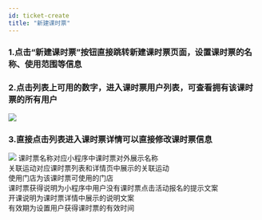 ```yaml
---
id: ticket-create
title: "新建课时票"
---
```

### 1.点击“新建课时票”按钮直接跳转新建课时票页面，设置课时票的名称、使用范围等信息
### 2.点击列表上可用的数字，进入课时票用户列表，可查看拥有该课时票的所有用户
<img src="/img/ticket/ticket-create_1.png" className="normalImg" />

### 3.直接点击列表进入课时票详情可以直接修改课时票信息
<img src="/img/ticket/ticket-create_2.png" className="normalImg" />
课时票名称对应小程序中课时票对外展示名称	<br/>
关联运动对应课时票列表和详情页中展示的关联运动	<br/>
使用门店为该课时票可使用的门店	<br/>
课时票获得说明为小程序中用户没有课时票点击活动报名的提示文案	<br/>
开课说明为课时票详情中展示的说明文案	<br/>
有效期为设置用户获得课时票的有效时间	<br/>




